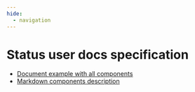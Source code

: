 ```yaml
---
hide:
  - navigation
---
```


# Status user docs specification

- [Document example with all components](./document-example-with-all-components.md)
- [Markdown components description](./markdown-components-description.md)
